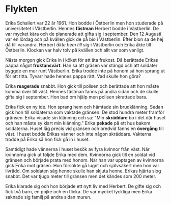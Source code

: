 # Flykten
Erika Schallert var 22 år 1961. Hon bodde i Östberlin men hon studerade på universitetet i Västberlin. Hennes **fästman** Herbert bodde i Västberlin. De var mycket kära och de planerade att gifta sig i september. Den 12 Augusti var en lördag och på kvällen gick de på bio i Västberlin. Efter bion sa de hej då till varandra. Herbert *åkte hem till sig* i Västberlin och Erika åkte till Östberlin. Klockan var halv tolv på kvällen och allt var som vanligt.

Nästa morgon gick Erika in i köket för att äta frukost. Då berättade Erikas pappa något **fruktansvärt**. Han sa att gräsen var stängd och att soldater byggde en mur runt Västberlin. Erika trodde inte på honom så hon sprang ut för att titta. Tyvärr hade hennes pappa rätt. Vad skulle hon göra?

Erika **reagerade** snabbt. Hon gick till polisen och berättade att hon måste komma över till väst. Hennes fästman fanns på andra sidan och de skulle gifta sig i september. Hon bad om hjälp men polisen skrattade bara.

Erika fick en ny ide. Hon sprang hem och hämtade sin brudklänning. Sedan gick hon till soldaterna som vaktade gränsen. De stod hundra meter framför gränsen. Erika visade sin klänning och sa: "Min **skräddare** bo i det där huset och han måste sy klart min klänning." Erika **pekade** på ett hus bakom soldaterna. Huset låg precis vid gränsen och bredvid fanns en **övergång** till väst. I huset bodde Erikas vänner och inte någon skräddare. Vakterna trodde på Erika så hon fick gå in i huset.

Samtidigt hade vännerna i huset besök av fyra kvinnor från väst. När kvinnorna gick ut följde Erika med dem. Kvinnorna gick till en soldat vid gränsen och började prata med honom. När han var upptagen av kvinnorna gick Erika mot gräsen. Hon försökte gå lugnt och självsäkert men hon var livrädd. Om soldaten såg henne skulle han skjuta henne. Erikas hjärta slog snabbt. Det var tjugo meter till gränsen men det kändes som 200 meter.

Erika klarade sig och hon började ett nytt liv med Herbert. De gifte sig och fick två barn, en pojke och en flicka. De var mycket lyckliga men Erika saknade sig familj på andra sidan muren.


<!--stackedit_data:
eyJoaXN0b3J5IjpbMTUzNDgxMDUzOSw5MTEzNzU1NzcsNDUyND
UwMTM3LC0yNzI5MjcwMzZdfQ==
-->